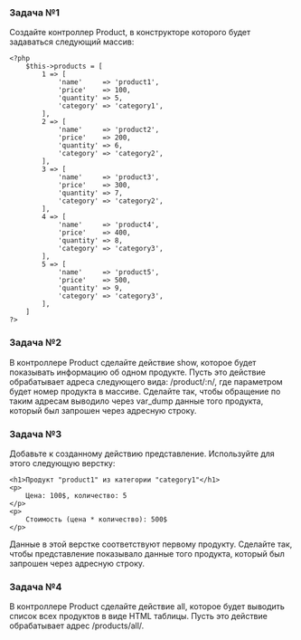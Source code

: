 ### Задача №1

Создайте контроллер Product, в конструкторе которого будет задаваться следующий массив:

    <?php
        $this->products = [
            1 => [
                'name'     => 'product1',
                'price'    => 100,
                'quantity' => 5,
                'category' => 'category1',
            ],
            2 => [
                'name'     => 'product2',
                'price'    => 200,
                'quantity' => 6,
                'category' => 'category2',
            ],
            3 => [
                'name'     => 'product3',
                'price'    => 300,
                'quantity' => 7,
                'category' => 'category2',
            ],
            4 => [
                'name'     => 'product4',
                'price'    => 400,
                'quantity' => 8,
                'category' => 'category3',
            ],
            5 => [
                'name'     => 'product5',
                'price'    => 500,
                'quantity' => 9,
                'category' => 'category3',
            ],
        ]
    ?>

### Задача №2

В контроллере Product сделайте действие show, которое будет показывать информацию об одном продукте. Пусть это действие
обрабатывает адреса следующего вида: /product/:n/, где параметром будет номер продукта в массиве. Сделайте так, чтобы
обращение по таким адресам выводило через var_dump данные того продукта, который был запрошен через адресную строку.

### Задача №3

Добавьте к созданному действию представление. Используйте для этого следующую верстку:

    <h1>Продукт "product1" из категории "category1"</h1>
    <p>
        Цена: 100$, количество: 5
    </p>
    <p>
        Стоимость (цена * количество): 500$
    </p>

Данные в этой верстке соответствуют первому продукту. Сделайте так, чтобы представление показывало данные того продукта,
который был запрошен через адресную строку.

### Задача №4

В контроллере Product сделайте действие all, которое будет выводить список всех продуктов в виде HTML таблицы. Пусть это
действие обрабатывает адрес /products/all/.
